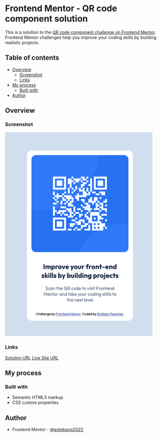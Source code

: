 # Frontend Mentor - QR code component solution

This is a solution to the [QR code component challenge on Frontend Mentor](https://www.frontendmentor.io/challenges/qr-code-component-iux_sIO_H). Frontend Mentor challenges help you improve your coding skills by building realistic projects.

## Table of contents

- [Overview](#overview)
  - [Screenshot](#screenshot)
  - [Links](#links)
- [My process](#my-process)
  - [Built with](#built-with)
- [Author](#author)

## Overview

### Screenshot

![](./images/screenshot.png)

### Links

[Solution URL](https://www.frontendmentor.io/solutions/qr-code-project-submission-kXx21x5Urw)
[Live Site URL](https://elegant-starburst-511da4.netlify.app/)

## My process

### Built with

- Semantic HTML5 markup
- CSS custom properties

## Author

- Frontend Mentor - [@estebanp2022](https://www.frontendmentor.io/profile/estebanp2022)
